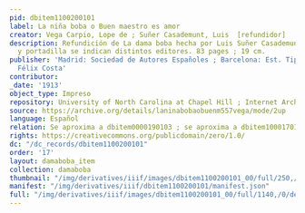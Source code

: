 ```yaml
---
pid: dbitem1100200101
label: La niña boba o Buen maestro es amor
creator: Vega Carpio, Lope de ; Suñer Casademunt, Luis  [refundidor]
description: Refundición de La dama boba hecha por Luis Suñer Casademunt. En portada
  y portadilla se indican distintos editores. 83 pages ; 19 cm.
publisher: 'Madrid: Sociedad de Autores Españoles ; Barcelona: Est. Tipográfico de
  Félix Costa'
contributor:
_date: '1913'
object_type: Impreso
repository: University of North Carolina at Chapel Hill ; Internet Archives
source: https://archive.org/details/laninabobaobuenm557vega/mode/2up
language: Español
relation: Se aproxima a dbitem0000190103 ; se aproxima a dbitem1000170104
rights: https://creativecommons.org/publicdomain/zero/1.0/
dc: "/dc_records/dbitem1100200101"
order: '17'
layout: damaboba_item
collection: damaboba
thumbnail: "/img/derivatives/iiif/images/dbitem1100200101_00/full/250,/0/default.jpg"
manifest: "/img/derivatives/iiif/dbitem1100200101/manifest.json"
full: "/img/derivatives/iiif/images/dbitem1100200101_00/full/1140,/0/default.jpg"
---
```

